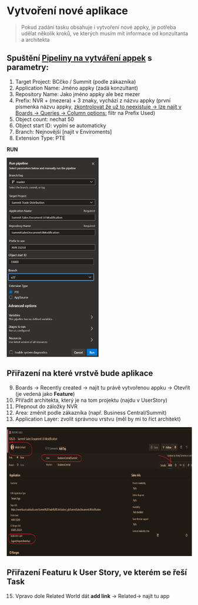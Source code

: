 # Vytvoření nové aplikace

> Pokud zadání tasku obsahuje i vytvoření nové appky, je potřeba udělat několik kroků, ve kterých musím mít informace od konzultanta a architekta

## Spuštění [Pipeliny na vytváření appek](https://navertica.visualstudio.com/BusinessCentral/_build?definitionId=313) s parametry:

1. Target Project: BCčko / Summit (podle zákazníka)
2. Application Name: Jméno appky (zadá konzultant)
3. Repository Name: Jako jméno appky ale bez mezer
4. Prefix: NVR + (mezera) + 3 znaky, vychází z názvu appky (první písmenka názvu appky, [zkontrolovat že už to neexistuje → lze najít v Boards → Queries → Column options:](https://navertica.visualstudio.com/BusinessCentral/_queries/query/b821b1f9-1d3f-4b77-ac7a-3c07516eb7c1/) filtr na Prefix Used)
5. Object count: nechat 50
6. Object start ID: vyplní se automaticky
7. Branch: Nejnovější [najít v Enviroments]
8. Extension Type: PTE

**RUN**

<img src="/Apps/Pics/vytvoreni_app.png" alt="MarineGEO circle logo" style="width: 250px;"/>

## Přiřazení na které vrstvě bude aplikace
9. Boards → Recently created → najít tu právě vytvořenou appku → Otevřít (je vedená jako **Feature**)
10. Přiřadit architekta, který je na tom projektu (najdu v UserStory)
11. Přepnout do záložky NVR
12. Area: změnit podle zákazníka (např. Business Central/Summit)
13. Application Layer: zvolit správnou vrstvu (měl by mi to říct architekt)

<img src="/Apps/Pics/vytvoreni_app1.png" alt="MarineGEO circle logo" style="height: 350px;"/>

## Přiřazení Featuru k User Story, ve kterém se řeší Task
15. Vpravo dole Related World dát **add link** → Related→ najít tu app
